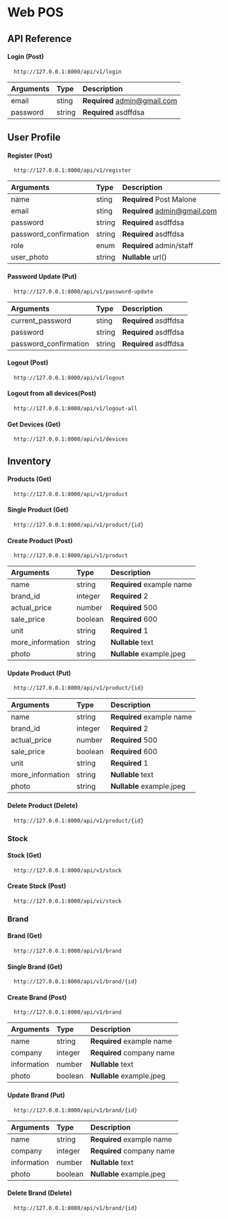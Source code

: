 # Web POS

## API Reference

#### Login (Post)

```http
  http://127.0.0.1:8000/api/v1/login
```

| Arguments | Type   | Description                  |
| :-------- | :----- | :--------------------------- |
| email     | sting  | **Required** admin@gmail.com |
| password  | string | **Required** asdffdsa        |

## User Profile

#### Register (Post)

```http
  http://127.0.0.1:8000/api/v1/register
```

| Arguments             | Type   | Description                  |
| :-------------------- | :----- | :--------------------------- |
| name                  | sting  | **Required** Post Malone     |
| email                 | sting  | **Required** admin@gmail.com |
| password              | string | **Required** asdffdsa        |
| password_confirmation | string | **Required** asdffdsa        |
| role                  | enum   | **Required** admin/staff     |
| user_photo            | string | **Nullable** url()           |

#### Password Update (Put)

```http
  http://127.0.0.1:8000/api/v1/password-update
```

| Arguments             | Type   | Description           |
| :-------------------- | :----- | :-------------------- |
| current_password      | sting  | **Required** asdffdsa |
| password              | string | **Required** asdffdsa |
| password_confirmation | string | **Required** asdffdsa |

#### Logout (Post)

```http
  http://127.0.0.1:8000/api/v1/logout
```

#### Logout from all devices(Post)

```http
  http://127.0.0.1:8000/api/v1/logout-all
```

#### Get Devices (Get)

```http
  http://127.0.0.1:8000/api/v1/devices
```

## Inventory

#### Products (Get)

```http
  http://127.0.0.1:8000/api/v1/product
```

#### Single Product (Get)

```http
  http://127.0.0.1:8000/api/v1/product/{id}
```

#### Create Product (Post)

```http
  http://127.0.0.1:8000/api/v1/product
```

| Arguments        | Type    | Description               |
| :--------------- | :------ | :------------------------ |
| name             | string  | **Required** example name |
| brand_id         | integer | **Required** 2            |
| actual_price     | number  | **Required** 500          |
| sale_price       | boolean | **Required** 600          |
| unit             | string  | **Required** 1            |
| more_information | string  | **Nullable** text         |
| photo            | string  | **Nullable** example.jpeg |

#### Update Product (Put)

```http
  http://127.0.0.1:8000/api/v1/product/{id}
```

| Arguments        | Type    | Description               |
| :--------------- | :------ | :------------------------ |
| name             | string  | **Required** example name |
| brand_id         | integer | **Required** 2            |
| actual_price     | number  | **Required** 500          |
| sale_price       | boolean | **Required** 600          |
| unit             | string  | **Required** 1            |
| more_information | string  | **Nullable** text         |
| photo            | string  | **Nullable** example.jpeg |

#### Delete Product (Delete)

```http
  http://127.0.0.1:8000/api/v1/product/{id}
```

### Stock

#### Stock (Get)

```http
  http://127.0.0.1:8000/api/v1/stock
```

#### Create Stock (Post)

```http
  http://127.0.0.1:8000/api/vi/stock
```

### Brand

#### Brand (Get)

```http
  http://127.0.0.1:8000/api/v1/brand
```

#### Single Brand (Get)

```http
  http://127.0.0.1:8000/api/v1/brand/{id}
```

#### Create Brand (Post)

```http
  http://127.0.0.1:8000/api/v1/brand
```

| Arguments   | Type    | Description               |
| :---------- | :------ | :------------------------ |
| name        | string  | **Required** example name |
| company     | integer | **Required** company name |
| information | number  | **Nullable** text         |
| photo       | boolean | **Nullable** example.jpeg |

#### Update Brand (Put)

```http
  http://127.0.0.1:8000/api/v1/brand/{id}
```

| Arguments   | Type    | Description               |
| :---------- | :------ | :------------------------ |
| name        | string  | **Required** example name |
| company     | integer | **Required** company name |
| information | number  | **Nullable** text         |
| photo       | boolean | **Nullable** example.jpeg |

#### Delete Brand (Delete)

```http
  http://127.0.0.1:8000/api/v1/brand/{id}
```
